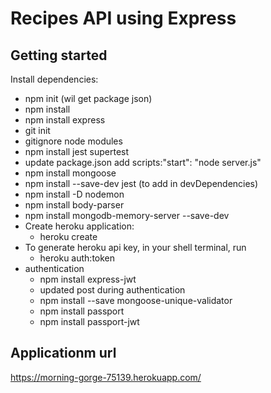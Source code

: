 # Recipes API using Express

## Getting started

Install dependencies:

- npm init (wil get package json)
- npm install
- npm install express
- git init
- gitignore node modules
- npm install jest supertest
- update package.json add scripts:"start": "node server.js"
- npm install mongoose
- npm install --save-dev jest (to add in devDependencies)
- npm install -D nodemon
- npm install body-parser
- npm install mongodb-memory-server --save-dev
- Create heroku application:
  - heroku create
- To generate heroku api key, in your shell terminal, run
  - heroku auth:token
- authentication
  - npm install express-jwt
  - updated post during authentication
  - npm install --save mongoose-unique-validator
  - npm install passport
  - npm install passport-jwt

## Applicationm url

https://morning-gorge-75139.herokuapp.com/
